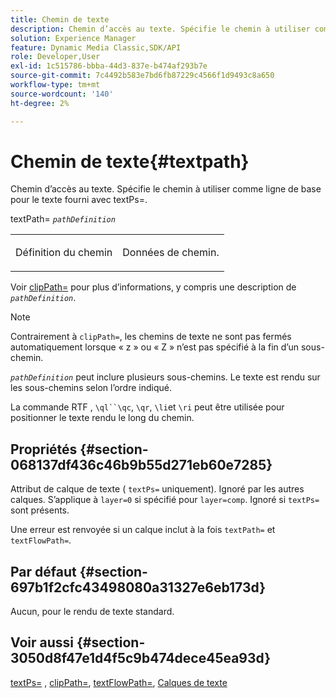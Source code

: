 ```yaml
---
title: Chemin de texte
description: Chemin d’accès au texte. Spécifie le chemin à utiliser comme ligne de base pour le texte fourni avec textPs=.
solution: Experience Manager
feature: Dynamic Media Classic,SDK/API
role: Developer,User
exl-id: 1c515786-bbba-44d3-837e-b474af293b7e
source-git-commit: 7c4492b583e7bd6fb87229c4566f1d9493c8a650
workflow-type: tm+mt
source-wordcount: '140'
ht-degree: 2%

---
```


# Chemin de texte{#textpath}

Chemin d’accès au texte. Spécifie le chemin à utiliser comme ligne de base pour le texte fourni avec textPs=.

textPath= *`pathDefinition`*

<table id="simpletable_74F549E8625B483A9B334B24A7EB6D22"> 
 <tr class="strow"> 
  <td class="stentry"> <p><span class="varname"> Définition du chemin</span> </p> </td> 
  <td class="stentry"> <p>Données de chemin. </p></td> 
 </tr> 
</table>

Voir [clipPath=](../../../../../is-api/http-ref/image-serving-api-ref/c-http-protocol-reference/c-command-reference/r-clippath.md#reference-8139b1b52dc54749b51b109521ddf83d) pour plus d’informations, y compris une description de *`pathDefinition`*.

>[!NOTE]
>
>Contrairement à `clipPath=`, les chemins de texte ne sont pas fermés automatiquement lorsque « z » ou « Z » n’est pas spécifié à la fin d’un sous-chemin.

*`pathDefinition`* peut inclure plusieurs sous-chemins. Le texte est rendu sur les sous-chemins selon l’ordre indiqué.

La commande RTF , `\ql``\qc`, `\qr`, `\li`et `\ri` peut être utilisée pour positionner le texte rendu le long du chemin.

## Propriétés {#section-068137df436c46b9b55d271eb60e7285}

Attribut de calque de texte ( `textPs=` uniquement). Ignoré par les autres calques. S’applique à `layer=0` si spécifié pour `layer=comp`. Ignoré si `textPs=` sont présents.

Une erreur est renvoyée si un calque inclut à la fois `textPath=` et `textFlowPath=`.

## Par défaut {#section-697b1f2cfc43498080a31327e6eb173d}

Aucun, pour le rendu de texte standard.

## Voir aussi {#section-3050d8f47e1d4f5c9b474dece45ea93d}

[textPs=](../../../../../is-api/http-ref/image-serving-api-ref/c-http-protocol-reference/c-command-reference/r-textps.md#reference-4209a2a6169f44278da2647cfb0cd767) , [clipPath=](../../../../../is-api/http-ref/image-serving-api-ref/c-http-protocol-reference/c-command-reference/r-clippath.md#reference-8139b1b52dc54749b51b109521ddf83d), [textFlowPath=](../../../../../is-api/http-ref/image-serving-api-ref/c-http-protocol-reference/c-command-reference/r-textflowpath.md#reference-0b8d9493d71342f0b6a64a6d221584ef), [Calques de texte](../../../../../is-api/http-ref/image-serving-api-ref/c-http-protocol-reference/c-text-formatting/r-text-layers.md#reference-47e78cfb18134db5ab09e17af14a6a8f)
